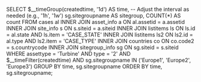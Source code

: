 SELECT
  $__timeGroup(createdtime, '1d') AS time, -- Adjust the interval as needed (e.g., '1h', '1w')
  sg.sitegroupname AS sitegroup,
  COUNT(*) AS count
FROM cases al
INNER JOIN asset_info a ON al.assetid = a.assetid
INNER JOIN site_info s ON s.siteid = a.siteid
INNER JOIN listitems ls ON ls.id = al.state AND ls.item = 'CASE_STATE'
INNER JOIN listitems ls2 ON ls2.id = al.type AND ls2.item = 'CASE_TYPE'
INNER JOIN countries co ON co.code2 = s.countrycode
INNER JOIN sitegroup_info sg ON sg.siteid = s.siteid
WHERE assettype = 'Turbine'
AND type = '2'
AND $__timeFilter(createdtime)
AND sg.sitegroupname IN ('Europe1', 'Europe2', 'Europe3')
GROUP BY time, sg.sitegroupname
ORDER BY time, sg.sitegroupname;
